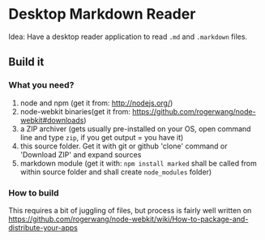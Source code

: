 Desktop Markdown Reader
=====================

Idea: Have a desktop reader application to read `.md` and `.markdown` files.

## Build it

### What you need?

1. node and npm (get it from: http://nodejs.org/)
1. node-webkit binaries(get it from: https://github.com/rogerwang/node-webkit#downloads)
1. a ZIP archiver (gets usually pre-installed on your OS, open command line and type `zip`, if you get output = you have it)
1. this source folder. Get it with git or github 'clone' command or 'Download ZIP' and expand sources 
1. markdown module (get it with: `npm install marked` shall be called from within source folder and shall create `node_modules` folder) 

### How to build

This requires a bit of juggling of files, but process is fairly well written on https://github.com/rogerwang/node-webkit/wiki/How-to-package-and-distribute-your-apps 